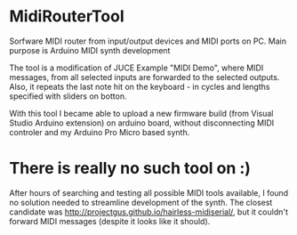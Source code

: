 # MidiRouterTool
Sorfware MIDI router from input/output devices and MIDI ports on PC. Main purpose is Arduino MIDI synth development

The tool is a modification of JUCE Example "MIDI Demo", where MIDI messages, from all selected inputs are forwarded to the selected outputs.
Also, it repeats the last note hit on the keyboard - in cycles and lengths specified with sliders on botton.

With this tool I became able to upload a new firmware build (from Visual Studio Arduino extension) on arduino board, without disconnecting MIDI controler and my Arduino Pro Micro based synth.

# There is really no such tool on :)
After hours of searching and testing all possible MIDI tools available, 
I found no solution needed to streamline development of the synth.
The closest candidate was http://projectgus.github.io/hairless-midiserial/, but it couldn't forward MIDI messages (despite it looks like it should).




